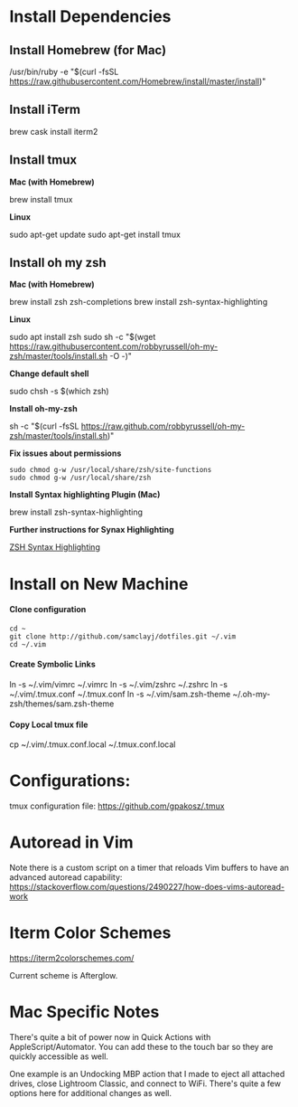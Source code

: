 # Install Dependencies

## Install Homebrew (for Mac)

  /usr/bin/ruby -e "$(curl -fsSL https://raw.githubusercontent.com/Homebrew/install/master/install)"

## Install iTerm

  brew cask install iterm2

## Install tmux

**Mac (with Homebrew)**

  brew install tmux

**Linux**

  sudo apt-get update
  sudo apt-get install tmux

## Install oh my zsh

**Mac (with Homebrew)**

  brew install zsh zsh-completions
  brew install zsh-syntax-highlighting

**Linux**

  sudo apt install zsh
  sudo sh -c "$(wget https://raw.githubusercontent.com/robbyrussell/oh-my-zsh/master/tools/install.sh -O -)"

**Change default shell**

  sudo chsh -s $(which zsh)

**Install oh-my-zsh**

  sh -c "$(curl -fsSL https://raw.github.com/robbyrussell/oh-my-zsh/master/tools/install.sh)"

**Fix issues about permissions**

	sudo chmod g-w /usr/local/share/zsh/site-functions
	sudo chmod g-w /usr/local/share/zsh

**Install Syntax highlighting Plugin (Mac)**

  brew install zsh-syntax-highlighting

**Further instructions for Synax Highlighting**

[ZSH Syntax Highlighting](https://github.com/zsh-users/zsh-syntax-highlighting/blob/master/INSTALL.md)

# Install on New Machine

#### Clone configuration

	cd ~
	git clone http://github.com/samclayj/dotfiles.git ~/.vim
	cd ~/.vim

#### Create Symbolic Links

  ln -s ~/.vim/vimrc ~/.vimrc
  ln -s ~/.vim/zshrc ~/.zshrc
  ln -s ~/.vim/.tmux.conf ~/.tmux.conf
  ln -s ~/.vim/sam.zsh-theme ~/.oh-my-zsh/themes/sam.zsh-theme

#### Copy Local tmux file

  cp ~/.vim/.tmux.conf.local ~/.tmux.conf.local

# Configurations:

tmux configuration file: https://github.com/gpakosz/.tmux

# Autoread in Vim

Note there is a custom script on a timer that reloads Vim buffers to have an
advanced autoread capability: https://stackoverflow.com/questions/2490227/how-does-vims-autoread-work

# Iterm Color Schemes

https://iterm2colorschemes.com/

Current scheme is Afterglow.

# Mac Specific Notes

There's quite a bit of power now in Quick Actions with AppleScript/Automator. You can add these to the touch bar so they are quickly accessible as well.

One example is an Undocking MBP action that I made to eject all attached drives, close Lightroom Classic, and connect to WiFi. There's quite a few options here for additional changes as well.
